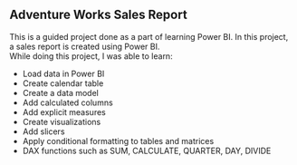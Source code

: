 ## Adventure Works Sales Report 
This is a guided project done as a part of learning Power BI.
In this project, a sales report is created using Power BI.   
While doing this project, I was able to learn:
* Load data in Power BI
* Create calendar table
* Create a data model
* Add calculated columns
* Add explicit measures
* Create visualizations
* Add slicers
* Apply conditional formatting to tables and matrices
* DAX functions such as SUM, CALCULATE, QUARTER, DAY, DIVIDE 
